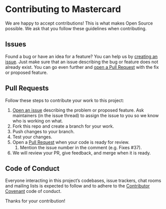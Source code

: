 # Contributing to Mastercard

We are happy to accept contributions! This is what makes Open Source possible. We ask that you follow these guidelines when contributing.

## Issues
Found a bug or have an idea for a feature? You can help us by [creating an issue](https://github.com/Mastercard/oauth1-signer-python/issues/new/choose).
Just make sure that an issue describing the bug or feature does not already exist. You can go even further and
[open a Pull Request](https://github.com/Mastercard/oauth1-signer-python/pulls) with the fix or proposed feature.

## Pull Requests
Follow these steps to contribute your work to this project:

1. [Open an issue](https://github.com/Mastercard/oauth1-signer-python/issues/new/choose) describing the problem or proposed feature. Ask maintainers (in the issue thread) to assign the issue to you so we know who is working on what.
2. Fork this repo and create a branch for your work.
3. Push changes to your branch.
4. Test your changes.
5. Open a [Pull Request](https://github.com/Mastercard/oauth1-signer-python/pulls) when your code is ready for review.
    1. Mention the issue number in the comment (e.g. Fixes #37).
6. We will review your PR, give feedback, and merge when it is ready.

## Code of Conduct

Everyone interacting in this project’s codebases, issue trackers, chat rooms and mailing lists is expected to follow and to adhere to the [Contributor Covenant](http://contributor-covenant.org) code of conduct.


Thanks for your contribution!


